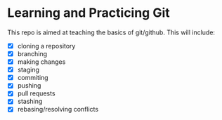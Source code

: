 # Learning and Practicing Git

This repo is aimed at teaching the basics of git/github. This will include:

- [x] cloning a repository
- [x] branching
- [x] making changes
- [x] staging
- [x] commiting
- [x] pushing
- [x] pull requests
- [x] stashing
- [x] rebasing/resolving conflicts
